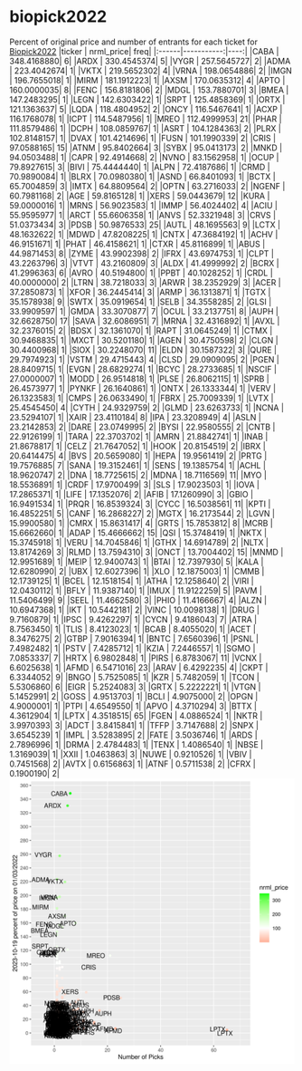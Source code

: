 # biopick2022
Percent of original price and number of entrants for each ticket for [Biopick2022](https://twitter.com/hashtag/Biopick2022)
|ticker |  nrml_price| freq|
|:------|-----------:|----:|
|CABA   | 348.4168880|    6|
|ARDX   | 330.4545374|    5|
|VYGR   | 257.5645727|    2|
|ADMA   | 223.4042674|    1|
|VKTX   | 219.5652302|    4|
|VRNA   | 198.0654886|    2|
|IMGN   | 196.7655018|    1|
|MIRM   | 181.1912223|    1|
|AXSM   | 170.0635312|    4|
|APTO   | 160.0000035|    8|
|FENC   | 156.8181806|    2|
|MDGL   | 153.7880701|    3|
|BMEA   | 147.2483295|    1|
|LEGN   | 142.6303422|    1|
|SRPT   | 125.4858369|    1|
|ORTX   | 121.1363637|    5|
|LQDA   | 118.4804952|    2|
|ONCY   | 116.5467641|    1|
|ACXP   | 116.1768078|    1|
|ICPT   | 114.5487956|    1|
|MREO   | 112.4999953|   21|
|PHAR   | 111.8579486|    1|
|DCPH   | 108.0859767|    1|
|ASRT   | 104.1284363|    2|
|PLRX   | 102.8148157|    1|
|DVAX   | 101.4214696|    1|
|FUSN   | 101.1990339|    2|
|CRIS   |  97.0588165|   15|
|ATNM   |  95.8402664|    3|
|SYBX   |  95.0413173|    2|
|MNKD   |  94.0503488|    1|
|CAPR   |  92.4914668|    2|
|NVNO   |  83.1562958|    1|
|OCUP   |  79.8927615|    3|
|BIVI   |  75.4444440|    1|
|ALPN   |  72.4187686|    1|
|CRMD   |  70.9890084|    1|
|BLRX   |  70.0980380|    1|
|ASND   |  66.8401093|    1|
|BCTX   |  65.7004859|    3|
|IMTX   |  64.8809564|    2|
|OPTN   |  63.2716033|    2|
|NGENF  |  60.7981168|    2|
|AGE    |  59.8165128|    1|
|XERS   |  59.0443679|   12|
|KURA   |  59.0000016|    1|
|MRNS   |  56.9023583|    1|
|IMMP   |  56.4024402|    4|
|ACIU   |  55.9595977|    1|
|ARCT   |  55.6606358|    1|
|ANVS   |  52.3321948|    3|
|CRVS   |  51.0373434|    3|
|PDSB   |  50.9876533|   25|
|AUTL   |  48.1695563|    9|
|LCTX   |  48.1632622|    1|
|MDWD   |  47.8208225|    1|
|CNTX   |  47.3684192|    1|
|ACHV   |  46.9151671|    1|
|PHAT   |  46.4158621|    1|
|CTXR   |  45.8116899|    1|
|ABUS   |  44.9871453|    8|
|ZYME   |  43.9902398|    2|
|IFRX   |  43.6974753|    1|
|CLPT   |  43.2263796|    3|
|VTVT   |  43.2160809|    3|
|ALDX   |  41.4999992|    2|
|BCRX   |  41.2996363|    6|
|AVRO   |  40.5194800|    1|
|PPBT   |  40.1028252|    1|
|CRDL   |  40.0000000|    2|
|LTRN   |  38.7218033|    3|
|ARWR   |  38.2352929|    3|
|ACER   |  37.2850873|    1|
|XFOR   |  36.2445414|    3|
|ARMP   |  36.1313871|    1|
|TGTX   |  35.1578938|    9|
|SWTX   |  35.0919654|    1|
|SELB   |  34.3558285|    2|
|GLSI   |  33.9909597|    1|
|GMDA   |  33.3070877|    7|
|OCUL   |  33.2137751|    8|
|AUPH   |  32.6628750|   17|
|SAVA   |  32.6086951|    7|
|MRNA   |  32.4316892|    1|
|AVXL   |  32.2376015|    2|
|BDSX   |  32.1361070|    1|
|RAPT   |  31.0645249|    1|
|CTMX   |  30.9468835|    1|
|MXCT   |  30.5201180|    1|
|AGEN   |  30.4750598|    2|
|CLGN   |  30.4400968|    1|
|SIOX   |  30.2248070|   11|
|ELDN   |  30.1587322|    3|
|QURE   |  29.7974923|    1|
|VSTM   |  29.4715443|    4|
|CLSD   |  29.0909095|    2|
|PGEN   |  28.8409715|    1|
|EVGN   |  28.6829274|    1|
|BCYC   |  28.2733685|    1|
|NSCIF  |  27.0000007|    1|
|MODD   |  26.9514818|    1|
|PLSE   |  26.8062115|    1|
|SPRB   |  26.4573977|    1|
|PYNKF  |  26.1640861|    1|
|ONTX   |  26.1333344|    1|
|VERV   |  26.1323583|    1|
|CMPS   |  26.0633490|    1|
|FBRX   |  25.7009339|    1|
|LVTX   |  25.4545450|    4|
|CYTH   |  24.9329759|    2|
|GLMD   |  23.6263733|    1|
|NCNA   |  23.5294107|    1|
|XAIR   |  23.4110184|    8|
|IPA    |  23.3208949|    4|
|ASLN   |  23.2142853|    2|
|DARE   |  23.0749995|    2|
|BYSI   |  22.9580555|    2|
|CNTB   |  22.9126199|    1|
|TARA   |  22.3703702|    1|
|AMRN   |  21.8842741|    1|
|INAB   |  21.8678817|    1|
|CELZ   |  21.7647052|    1|
|HOOK   |  20.8154519|    2|
|IBRX   |  20.6414475|    4|
|BVS    |  20.5659080|    1|
|HEPA   |  19.9561419|    2|
|PRTG   |  19.7576885|    7|
|SANA   |  19.3152461|    1|
|SENS   |  19.1385754|    1|
|ACHL   |  18.9620747|    2|
|DNA    |  18.7725615|    2|
|MDNA   |  18.7116569|   11|
|MYO    |  18.5536891|    1|
|CRDF   |  17.9700499|    3|
|SLS    |  17.9023503|    1|
|IOVA   |  17.2865371|    1|
|LIFE   |  17.1352076|    2|
|AFIB   |  17.1260990|    3|
|GBIO   |  16.9491534|    1|
|PRQR   |  16.8539324|    3|
|CYCC   |  16.5038561|   11|
|KPTI   |  16.4852251|    5|
|CANF   |  16.2868227|    2|
|MGTX   |  16.2173544|    2|
|LGVN   |  15.9900580|    1|
|CMRX   |  15.8631417|    4|
|GRTS   |  15.7853812|    8|
|MCRB   |  15.6662660|    1|
|ADAP   |  15.4666662|   15|
|QSI    |  15.3748419|    1|
|NKTX   |  15.3745918|    1|
|VERU   |  14.7045846|    1|
|GTHX   |  14.6914789|    2|
|NLTX   |  13.8174269|    3|
|RLMD   |  13.7594310|    3|
|ONCT   |  13.7004402|   15|
|MNMD   |  12.9951689|    1|
|MEIP   |  12.9400743|    1|
|BTAI   |  12.7397930|    5|
|KALA   |  12.6280990|    2|
|UBX    |  12.6027396|    1|
|XLO    |  12.1875003|    1|
|CMMB   |  12.1739125|    1|
|BCEL   |  12.1518154|    1|
|ATHA   |  12.1258640|    2|
|VIRI   |  12.0430112|    1|
|BFLY   |  11.9387140|    1|
|IMUX   |  11.9122259|    5|
|PAVM   |  11.5406499|    9|
|SEEL   |  11.4662580|    3|
|PHIO   |  11.4166667|    4|
|ALZN   |  10.6947368|    1|
|IKT    |  10.5442181|    2|
|VINC   |  10.0098138|    1|
|DRUG   |   9.7160879|    1|
|IPSC   |   9.4262297|    1|
|CYCN   |   9.4186043|    7|
|ATRA   |   8.7563450|    1|
|TLIS   |   8.4123023|    1|
|BCAB   |   8.4055020|    1|
|ACET   |   8.3476275|    2|
|GTBP   |   7.9016394|    1|
|BNTC   |   7.6560396|    1|
|PSNL   |   7.4982482|    1|
|PSTV   |   7.4285712|    1|
|KZIA   |   7.2446557|    1|
|SGMO   |   7.0853337|    7|
|HRTX   |   6.9802848|    1|
|PIRS   |   6.8783067|   11|
|VCNX   |   6.6025638|    1|
|AFMD   |   6.5471016|   23|
|ARAV   |   6.4292235|    4|
|CKPT   |   6.3344052|    9|
|BNGO   |   5.7525085|    1|
|KZR    |   5.7482059|    1|
|TCON   |   5.5306860|    6|
|EIGR   |   5.2524083|    3|
|GRTX   |   5.2222221|    1|
|VTGN   |   5.1452991|    2|
|GOSS   |   4.9513703|    1|
|BCLI   |   4.9075000|    2|
|OPGN   |   4.9000001|    1|
|PTPI   |   4.6549550|    1|
|APVO   |   4.3710294|    3|
|BTTX   |   4.3612904|    1|
|LPTX   |   4.3518515|   65|
|FGEN   |   4.0886524|    1|
|NKTR   |   3.9970393|    3|
|ADCT   |   3.8415841|    1|
|TFFP   |   3.7147688|    2|
|SNPX   |   3.6545239|    1|
|IMPL   |   3.5283895|    2|
|FATE   |   3.5036746|    1|
|ARDS   |   2.7896996|    1|
|DRMA   |   2.4784483|    1|
|TENX   |   1.4086540|    1|
|NBSE   |   1.3169039|    1|
|XXII   |   1.0463863|    3|
|NUWE   |   0.9210526|    1|
|VBIV   |   0.7451568|    2|
|AVTX   |   0.6156863|    1|
|ATNF   |   0.5711538|    2|
|CFRX   |   0.1900190|    2|
![retvspicks](biopicks.png?raw=true)
